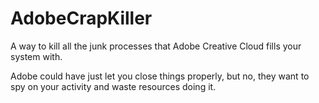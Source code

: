 # AdobeCrapKiller

A way to kill all the junk processes that Adobe Creative Cloud fills your system with.

Adobe could have just let you close things properly, but no, they want to spy on your activity and waste resources doing it.

